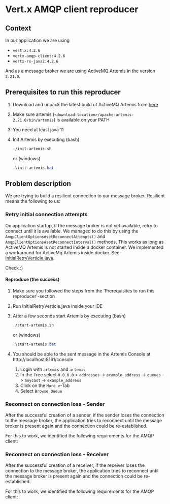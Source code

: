 # Vert.x AMQP client reproducer
## Context
In our application we are using
* `vert.x:4.2.6`
* `vertx-amqp-client:4.2.6`
* `vertx-rx-java2:4.2.6`

And as a message broker we are using ActiveMQ Artemis in the version `2.21.0`.

## Prerequisites to run this reproducer
1. Download and unpack the latest build of ActiveMQ Artemis from
   [here](https://activemq.apache.org/components/artemis/download/)
2. Make sure artemis (`<download-location>/apache-artemis-2.21.0/bin/artemis`) is available on your PATH
3. You need at least java 11
4. Init Artemis by executing (bash)

    ```sh
    ./init-artemis.sh
    ```
    or (windows)
    ```powershell
    .\init-artemis.bat
    ```

## Problem description
We are trying to build a resilient connection to our message broker. Resilient means the following to us:

### Retry initial connection attempts
On application startup, if the message broker is not yet available, retry to connect until it is available.
We managed to do this by using the `AmqpClientOptions#setReconnectAttempts()` and
`AmqpClientOptions#setReconnectInterval()` methods.
This works as long as ActiveMQ Artemis is not started inside a docker container. We implemented a workaround for
ActiveMq Artemis inside docker. See:
[InitialRetryVerticle.java](./app/src/main/java/com/jonastaulien/vertx/amqp/initialretry/InitialRetryVerticle.java).

Check :)

#### Reproduce (the success)
1. Make sure you followed the steps from the 'Prerequisites to run this reproducer'-section
2. Run InitialRetryVerticle.java inside your IDE
3. After a few seconds start Artemis by executing (bash)

    ```sh
    ./start-artemis.sh
    ```
   or (windows)
    ```powershell
    .\start-artemis.bat
    ```
4. You should be able to the sent message in the Artemis Console at http://localhost:8161/console
   1. Login with `artemis` and `artemis`
   2. In the Tree select `0.0.0.0` > `addresses` -> `example_address` -> `queues` -> `anycast` -> `example_address`
   3. Click on the `More v`-Tab
   4. Select `Browse Queue`

### Reconnect on connection loss - Sender
After the successful creation of a sender, if the sender loses the connection to the message broker, the application
tries to reconnect until the message broker is present again and the connection could be re-established.

For this to work, we identified the following requirements for the AMQP client:

### Reconnect on connection loss - Receiver
After the successful creation of a receiver, if the receiver loses the connection to the message broker, the application
tries to reconnect until the message broker is present again and the connection could be re-established.

For this to work, we identified the following requirements for the AMQP client:
